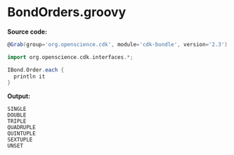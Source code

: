 # BondOrders.groovy
**Source code:**
```groovy
@Grab(group='org.openscience.cdk', module='cdk-bundle', version='2.3')

import org.openscience.cdk.interfaces.*;

IBond.Order.each {
  println it
}
```
**Output:**
```plain
SINGLE
DOUBLE
TRIPLE
QUADRUPLE
QUINTUPLE
SEXTUPLE
UNSET
```
